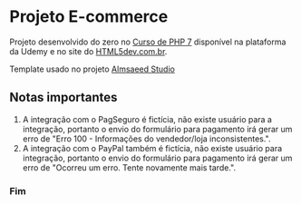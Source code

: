 # Projeto E-commerce

Projeto desenvolvido do zero no [Curso de PHP 7](https://www.udemy.com/curso-completo-de-php-7/) disponível na plataforma da Udemy e no site do [HTML5dev.com.br](https://www.html5dev.com.br/curso/curso-completo-de-php-7).

Template usado no projeto [Almsaeed Studio](https://almsaeedstudio.com)

## Notas importantes
1. A integração com o PagSeguro é fictícia, não existe usuário para a integração, portanto o envio do formulário para pagamento irá gerar um erro de "Erro 100 - Informações do vendedor/loja inconsistentes.".
2. A integração com o PayPal também é fictícia, não existe usuário para integração, portanto o envio do formulário para pagamento irá gerar um erro de "Ocorreu um erro. Tente novamente mais tarde.".

### Fim